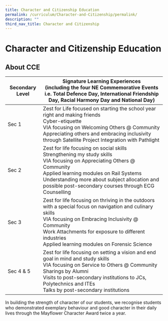 ```yaml
---
title: Character and Citizenship Education
permalink: /curriculum/Character-and-Citizenship/permalink/
description: ""
third_nav_title: Character and Citizenship
---
```

Character and Citizenship Education
===================================

About CCE
---------

| Secondary Level 	| Signature Learning Experiences<br>(including the four NE Commemorative Events i.e. Total Defence Day, International Friendship Day, Racial Harmony Day and National Day) 	|
|---	|---	|
| Sec 1 	| Zest for Life focused on starting the school year right and making friends<br>Cyber-etiquette<br>VIA focusing on Welcoming Others @ Community<br>Appreciating others and embracing inclusivity through Satellite Project Integration with Pathlight 	|
| Sec 2 	| Zest for life focusing on social skills<br>Strengthening my study skills<br>VIA focusing on Appreciating Others @ Community<br>Applied learning modules on Rail Systems<br>Understanding more about subject allocation and possible post-secondary courses through ECG Counselling 	|
| Sec 3 	| Zest for life focusing on thriving in the outdoors with a special focus on navigation and culinary skills<br>VIA focusing on Embracing Inclusivity @ Community<br>Work Attachments for exposure to different industries<br>Applied learning modules on Forensic Science 	|
| Sec 4 & 5 	| Zest for life focusing on setting a vision and end goal in mind and study skills<br>VIA focusing on Service to Others @ Community<br>Sharings by Alumni<br>Visits to post-secondary institutions to JCs, Polytechnics and ITEs<br>Talks by post-secondary institutions 	|

In building the strength of character of our students, we recognise students who demonstrated exemplary behaviour and good character in their daily lives through the Mayflower Character Award twice a year.